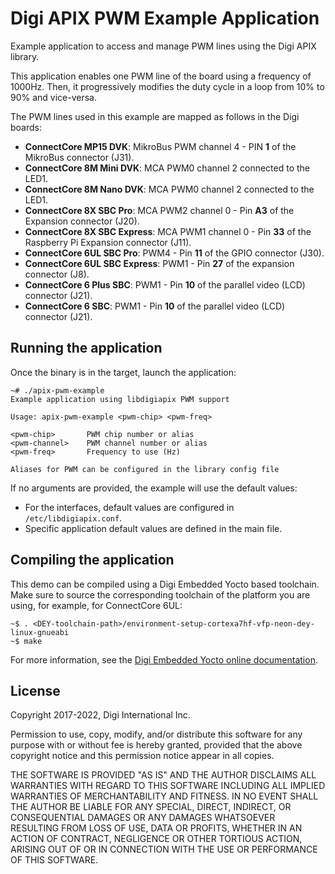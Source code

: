Digi APIX PWM Example Application
===================================

Example application to access and manage PWM lines using the Digi APIX library.

This application enables one PWM line of the board using a frequency of 1000Hz.
Then, it progressively modifies the duty cycle in a loop from 10% to 90% and
vice-versa.

The PWM lines used in this example are mapped as follows in the Digi boards:

 - **ConnectCore MP15 DVK**: MikroBus PWM channel 4 - PIN **1** of the MikroBus connector (J31).
 - **ConnectCore 8M Mini DVK**: MCA PWM0 channel 2 connected to the LED1.
 - **ConnectCore 8M Nano DVK**: MCA PWM0 channel 2 connected to the LED1.
 - **ConnectCore 8X SBC Pro**: MCA PWM2 channel 0 - Pin **A3** of the Expansion connector (J20).
 - **ConnectCore 8X SBC Express**: MCA PWM1 channel 0 - Pin **33** of the Raspberry Pi Expansion connector (J11).
 - **ConnectCore 6UL SBC Pro**: PWM4 - Pin **11** of the GPIO connector (J30).
 - **ConnectCore 6UL SBC Express**: PWM1 - Pin **27** of the expansion connector (J8).
 - **ConnectCore 6 Plus SBC**: PWM1 - Pin **10** of the parallel video (LCD) connector (J21).
 - **ConnectCore 6 SBC**: PWM1 - Pin **10** of the parallel video (LCD) connector (J21).

Running the application
-----------------------
Once the binary is in the target, launch the application:

```
~# ./apix-pwm-example
Example application using libdigiapix PWM support

Usage: apix-pwm-example <pwm-chip> <pwm-freq>

<pwm-chip>       PWM chip number or alias
<pwm-channel>    PWM channel number or alias
<pwm-freq>       Frequency to use (Hz)

Aliases for PWM can be configured in the library config file
```

If no arguments are provided, the example will use the default values:
 - For the interfaces, default values are configured in `/etc/libdigiapix.conf`.
 - Specific application default values are defined in the main file.

Compiling the application
-------------------------
This demo can be compiled using a Digi Embedded Yocto based toolchain. Make
sure to source the corresponding toolchain of the platform you are using,
for example, for ConnectCore 6UL:

```
~$ . <DEY-toolchain-path>/environment-setup-cortexa7hf-vfp-neon-dey-linux-gnueabi
~$ make
```

For more information, see the [Digi Embedded Yocto online documentation](https://github.com/digi-embedded/meta-digi).

License
-------
Copyright 2017-2022, Digi International Inc.

Permission to use, copy, modify, and/or distribute this software for any purpose
with or without fee is hereby granted, provided that the above copyright notice
and this permission notice appear in all copies.

THE SOFTWARE IS PROVIDED "AS IS" AND THE AUTHOR DISCLAIMS ALL WARRANTIES WITH
REGARD TO THIS SOFTWARE INCLUDING ALL IMPLIED WARRANTIES OF MERCHANTABILITY AND
FITNESS. IN NO EVENT SHALL THE AUTHOR BE LIABLE FOR ANY SPECIAL, DIRECT,
INDIRECT, OR CONSEQUENTIAL DAMAGES OR ANY DAMAGES WHATSOEVER RESULTING FROM LOSS
OF USE, DATA OR PROFITS, WHETHER IN AN ACTION OF CONTRACT, NEGLIGENCE OR OTHER
TORTIOUS ACTION, ARISING OUT OF OR IN CONNECTION WITH THE USE OR PERFORMANCE OF
THIS SOFTWARE.

